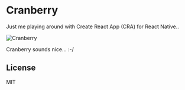 # Cranberry
Just me playing around with Create React App (CRA) for React Native.. 

![Cranberry](https://res.cloudinary.com/bigwisu/image/upload/ar_1:1,c_fill,g_auto,e_art:hokusai/v1538368149/Cranberry-S.jpg)

Cranberry sounds nice... :-/ 

## License
MIT